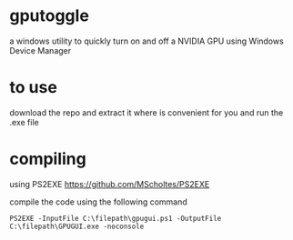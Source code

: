 # gputoggle
a windows utility to quickly turn on and off a NVIDIA GPU using Windows Device Manager

# to use
download the repo and extract it where is convenient for you and run the .exe file 

# compiling 
using PS2EXE https://github.com/MScholtes/PS2EXE 

compile the code using the following command

`PS2EXE -InputFile C:\filepath\gpugui.ps1 -OutputFile C:\filepath\GPUGUI.exe -noconsole`
